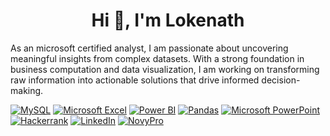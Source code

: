 <h1 align="center">Hi 👋, I'm Lokenath</h1>
As an microsoft certified analyst, I am passionate about uncovering meaningful insights from complex datasets. With a strong foundation in business computation and data visualization, I am working on transforming raw information into actionable solutions that drive informed decision-making.

</p>

[![MySQL](https://img.shields.io/badge/mysql-%2300f.svg?style=for-the-badge&logo=mysql&logoColor=white)]()
[![Microsoft Excel](https://img.shields.io/badge/Microsoft_Excel-217346?style=for-the-badge&logo=microsoft-excel&logoColor=white)]()
[![Power BI](https://img.shields.io/badge/Power_BI-F2C811?style=for-the-badge&logo=Power-BI&logoColor=black)]()
[![Pandas](https://img.shields.io/badge/pandas-150458?style=for-the-badge&logo=pandas&logoColor=white)]()
[![Microsoft PowerPoint](https://img.shields.io/badge/Microsoft_PowerPoint-B7472A?style=for-the-badge&logo=microsoft-powerpoint&logoColor=white)]()
[![Hackerrank](https://img.shields.io/badge/-Hackerrank-2EC866?style=for-the-badge&logo=HackerRank&logoColor=white)](https://www.hackerrank.com/lokenathmukherj2)
[![LinkedIn](https://img.shields.io/badge/linkedin-%230077B5.svg?style=for-the-badge&logo=linkedin&logoColor=white)](https://www.linkedin.com/in/lokenathmukherjee/)
[![NovyPro](https://img.shields.io/badge/NovyPro-0078D4?style=for-the-badge&logo=Microsoft&logoColor=white)](https://my.novypro.com/lokenathmukherjee)
